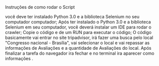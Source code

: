 Instruções de como rodar o Script

você deve ter instalado Python 3.0 e a biblioteca Selenium no seu computador computador;
Após ter instalado o Python 3.0 e a biblioteca Selenium em seu computador, você deverá instalar um IDE para rodar o crawler;
Copie o código e de um RUN para executar o código;
O código basicamente vai entrar no site tripadvisor, irá fazer uma busca pelo local "Congresso nacional - Brasília", vai selecionar o local e vai repassar as informações de Avaliações e a quantidade de Avaliações do local.
Após finalizar a tarefa do navegador ira fechar e no terminal ira aparecer como informações .
